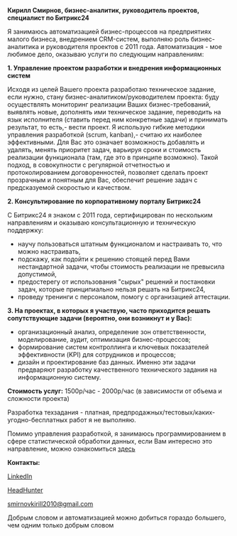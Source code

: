 <strong>Кирилл Смирнов, бизнес-аналитик, руководитель проектов, специалист по Битрикс24</strong>




Я занимаюсь автоматизацией бизнес-процессов на предприятиях малого бизнеса, внедрением CRM-систем, выполняю роль бизнес-аналитика и руководителя проектов с 2011 года. Автоматизация - мое любимое дело, оказываю услуги по следующим направлениям:


<strong>1. Управление проектом разработки и внедрения информационных систем</strong>

Исходя из целей Вашего проекта разработаю техническое задание, если нужно, стану бизнес-аналитиком/руководителем проекта: буду осуществлять мониторинг реализации Ваших бизнес-требований, выявлять новые, дополнять ими техническое задание, переводить на язык исполнителя (ставить перед ним конкретные задачи) и принимать результат, то есть,- вести проект.
Я использую гибкие методики управления разработкой (scrum, kanban),- считаю их наиболее эффективными. Для Вас это означает возможность добавлять и удалять, менять приоритет задач, варьируя сроки и стоимость реализации функционала (там, где это в принципе возможно).
Такой подход, в совокупности с регулярной отчетностью и протоколированием договоренностей, позволяет сделать проект прозрачным и понятным для Вас, обеспечит решение задач с предсказуемой скоростью и качеством.




<strong>2. Консультирование по корпоративному порталу Битрикс24</strong>

С Битрикс24 я знаком с 2011 года, сертифицирован по нескольким направлениям и оказываю консультационную и техническую поддержку:
- научу пользоваться штатным функционалом и настраивать то, что можно настраивать,
- подскажу, как подойти к решению стоящей перед Вами нестандартной задачи, чтобы стоимость реализации не превысила допустимой,
- предостерегу от использования "сырых" решений и постановки задач, которые принципиально нельзя решать на Битрикс24,
- проведу тренинги с персоналом, помогу с организацией аттестации.




<strong>3. На проектах, в которых я участвую, часто приходится решать сопутствующие задачи (вероятно, они возникнут и у Вас):</strong>
- организационный анализ, определение зон ответственности, моделирование, аудит, оптимизация бизнес-процессов;
- формирование систем контроллинга и ключевых показателей эффективности (KPI) для сотрудников и процессов;
- дизайн и проектирование баз данных.
Именно эти задачи предваряют разработку качественного технического задания на информационную систему.




<strong>Стоимость услуг:</strong> 1500р/час - 2000р/час (в зависимости от объема и сложности проекта)

Разработка техзадания - платная, предпродажных/тестовых/каких-угодно-бесплатных работ я не выполняю.




Помимо управления разработкой, я занимаюсь программированием в сфере статистической обработки данных, если Вам интересно это направление, можно ознакомиться [здесь](https://github.com/smirnovkirilll/training_projects)




<strong>Контакты:</strong>

[LinkedIn](https://www.linkedin.com/in/smirnovkirilll)

[HeadHunter](https://www.hh.ru/resume/205ae247ff0277c1e80039ed1f566c4e535477)

smirnovkirill2010@gmail.com




Добрым словом и автоматизацией можно добиться гораздо большего, чем одним только добрым словом
